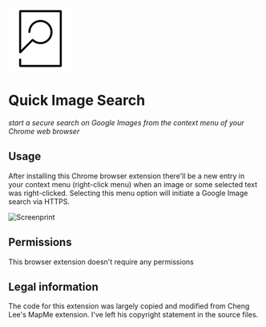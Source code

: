![Quick Image Search](icons/icon-128.png)

Quick Image Search
===

*start a secure search on Google Images from the context menu of your Chrome web browser*

Usage
---
After installing this Chrome browser extension there'll be a new entry in your context menu (right-click menu) when an image or some selected text was right-clicked. Selecting this menu option will initiate a Google Image search via HTTPS.

![Screenprint](http://i.imgur.com/FZf2T69.png)

Permissions
---
This browser extension doesn't require any permissions

Legal information
---
The code for this extension was largely copied and modified from Cheng Lee's MapMe extension. I've left his copyright statement in the source files.

